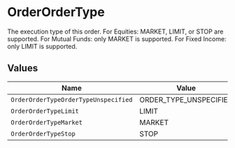 # OrderOrderType

The execution type of this order. For Equities: MARKET, LIMIT, or STOP are supported. For Mutual Funds: only MARKET is supported. For Fixed Income: only LIMIT is supported.


## Values

| Name                                 | Value                                |
| ------------------------------------ | ------------------------------------ |
| `OrderOrderTypeOrderTypeUnspecified` | ORDER_TYPE_UNSPECIFIED               |
| `OrderOrderTypeLimit`                | LIMIT                                |
| `OrderOrderTypeMarket`               | MARKET                               |
| `OrderOrderTypeStop`                 | STOP                                 |